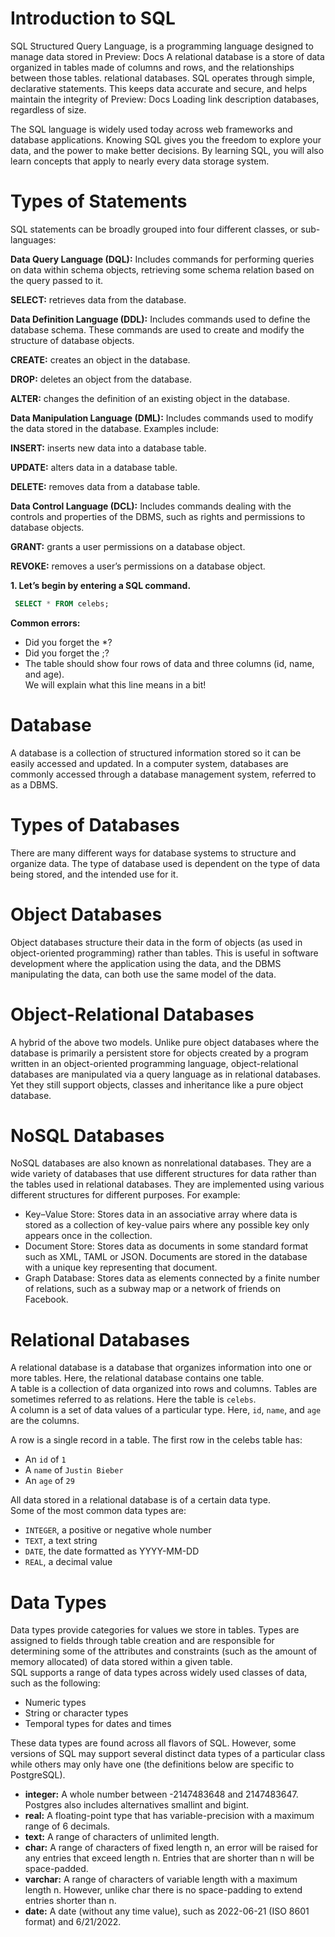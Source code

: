 # Introduction to SQL

SQL Structured Query Language, is a programming language designed to manage data stored in 
Preview: Docs A relational database is a store of data organized in tables made of columns and rows, and the relationships between those tables.
relational databases. SQL operates through simple, declarative statements. This keeps data accurate and secure, and helps maintain the integrity of 
Preview: Docs Loading link description
databases, regardless of size.

The SQL language is widely used today across web frameworks and database applications. Knowing SQL gives you the freedom to explore your data, and the power to make better decisions. By learning SQL, you will also learn concepts that apply to nearly every data storage system.

# Types of Statements

SQL statements can be broadly grouped into four different classes, or sub-languages:

**Data Query Language (DQL):** Includes commands for performing queries on data within schema objects, retrieving some schema relation based on the query passed to it.

**SELECT:** retrieves data from the database.

**Data Definition Language (DDL):** Includes commands used to define the database schema. These commands are used to create and modify the structure of database objects.

**CREATE:** creates an object in the database.

**DROP:** deletes an object from the database.

**ALTER:** changes the definition of an existing object in the database.

**Data Manipulation Language (DML):** Includes commands used to modify the data stored in the database. Examples include:

**INSERT:** inserts new data into a database table.

**UPDATE:** alters data in a database table.

**DELETE:** removes data from a database table.

**Data Control Language (DCL):** Includes commands dealing with the controls and properties of the DBMS, such as rights and permissions to database objects.

**GRANT:** grants a user permissions on a database object.

**REVOKE:** removes a user’s permissions on a database object.


**1. Let’s begin by entering a SQL command.**

```SQL
 SELECT * FROM celebs;
```

**Common errors:**                 
* Did you forget the *?           
* Did you forget the ;?               
* The table should show four rows of data and three columns (id, name, and age).            
We will explain what this line means in a bit!

# Database

A database is a collection of structured information stored so it can be easily accessed and updated. In a computer system, databases are commonly accessed through a database management system, referred to as a DBMS.

# Types of Databases
There are many different ways for database systems to structure and organize data. The type of database used is dependent on the type of data being stored, and the intended use for it.

# Object Databases
Object databases structure their data in the form of objects (as used in object-oriented programming) rather than tables. This is useful in software development where the application using the data, and the DBMS manipulating the data, can both use the same model of the data.

# Object-Relational Databases
A hybrid of the above two models. Unlike pure object databases where the database is primarily a persistent store for objects created by a program written in an object-oriented programming language, object-relational databases are manipulated via a query language as in relational databases. Yet they still support objects, classes and inheritance like a pure object database.

# NoSQL Databases
NoSQL databases are also known as nonrelational databases. They are a wide variety of databases that use different structures for data rather than the tables used in relational databases. They are implemented using various different structures for different purposes. For example:

* Key–Value Store: Stores data in an associative array where data is stored as a collection of key-value pairs where any possible key only appears once in the collection.            
* Document Store: Stores data as documents in some standard format such as XML, TAML or JSON. Documents are stored in the database with a unique key representing that document.                  
* Graph Database: Stores data as elements connected by a finite number of relations, such as a subway map or a network of friends on Facebook.
  
# Relational Databases

 A relational database is a database that organizes information into one or more tables. Here, the relational database contains one table.                
 A table is a collection of data organized into rows and columns. Tables are sometimes referred to as relations. Here the table is `celebs`.                        
 A column is a set of data values of a particular type. Here, `id`, `name`, and `age` are the columns.           

 A row is a single record in a table. The first row in the celebs table has:                
* An `id` of `1`                
* A `name` of `Justin Bieber`
* An `age` of `29`

All data stored in a relational database is of a certain data type.       
Some of the most common data types are:          
* `INTEGER`, a positive or negative whole number
* `TEXT`, a text string
* `DATE`, the date formatted as YYYY-MM-DD
* `REAL`, a decimal value
  
# Data Types           
Data types provide categories for values we store in tables. Types are assigned to fields through table creation and are responsible for determining some of the attributes and constraints (such as the amount of memory allocated) of data stored within a given table.                      
SQL supports a range of data types across widely used classes of data, such as the following:            
* Numeric types                     
* String or character types                       
* Temporal types for dates and times

These data types are found across all flavors of SQL. However, some versions of SQL may support several distinct data types of a particular class while others may only have one (the definitions below are specific to PostgreSQL).

* **integer:** A whole number between -2147483648 and 2147483647. Postgres also includes alternatives smallint and bigint.
* **real:** A floating-point type that has variable-precision with a maximum range of 6 decimals.       
* **text:** A range of characters of unlimited length.      
* **char:** A range of characters of fixed length n, an error will be raised for any entries that exceed length n. Entries that are shorter than n will be space-padded.              
* **varchar:** A range of characters of variable length with a maximum length n. However, unlike char there is no space-padding to extend entries shorter than n.            
* **date:** A date (without any time value), such as 2022-06-21 (ISO 8601 format) and 6/21/2022.


















